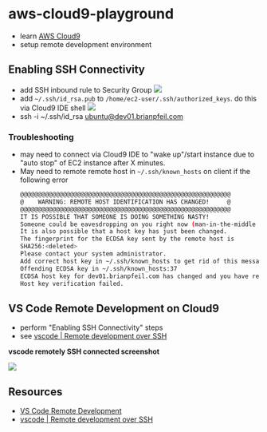 # aws-cloud9-playground

* learn [AWS Cloud9](https://aws.amazon.com/cloud9/)
* setup remote development environment

## Enabling SSH Connectivity

* add SSH inbound rule to Security Group
    ![](https://www.evernote.com/l/AAEY_BSM7g5PVa72gIFEevDXgdKE1E-zAdoB/image.png)
* add `~/.ssh/id_rsa.pub` to `/home/ec2-user/.ssh/authorized_keys`.  do this via Cloud9 IDE shell
    ![](https://www.evernote.com/l/AAGhf-SuVVRDtpS8fMS9lRQmHCwQSs6A1v8B/image.png)
* ssh -i ~/.ssh/id_rsa  ubuntu@dev01.brianpfeil.com


### Troubleshooting

* may need to connect via Cloud9 IDE to "wake up"/start instance due to "auto stop" of EC2 instance after
X minutes.
* May need to remote remote host in `~/.ssh/known_hosts` on client if the following error
    ```sh
    @@@@@@@@@@@@@@@@@@@@@@@@@@@@@@@@@@@@@@@@@@@@@@@@@@@@@@@@@@@
    @    WARNING: REMOTE HOST IDENTIFICATION HAS CHANGED!     @
    @@@@@@@@@@@@@@@@@@@@@@@@@@@@@@@@@@@@@@@@@@@@@@@@@@@@@@@@@@@
    IT IS POSSIBLE THAT SOMEONE IS DOING SOMETHING NASTY!
    Someone could be eavesdropping on you right now (man-in-the-middle attack)!
    It is also possible that a host key has just been changed.
    The fingerprint for the ECDSA key sent by the remote host is
    SHA256:<deleted>
    Please contact your system administrator.
    Add correct host key in ~/.ssh/known_hosts to get rid of this message.
    Offending ECDSA key in ~/.ssh/known_hosts:37
    ECDSA host key for dev01.brianpfeil.com has changed and you have requested strict checking.
    Host key verification failed.
    ```

## VS Code Remote Development on Cloud9

* perform "Enabling SSH Connectivity" steps
* see [vscode | Remote development over SSH](https://code.visualstudio.com/docs/remote/ssh-tutorial)

**vscode remotely SSH connected screenshot**

![](https://www.evernote.com/l/AAFjZ-9n0FZKAYf1bAOao7RJcTKpfeEMEy4B/image.png)

## Resources

* [VS Code Remote Development](https://code.visualstudio.com/docs/remote/remote-overview)
* [vscode | Remote development over SSH](https://code.visualstudio.com/docs/remote/ssh-tutorial)